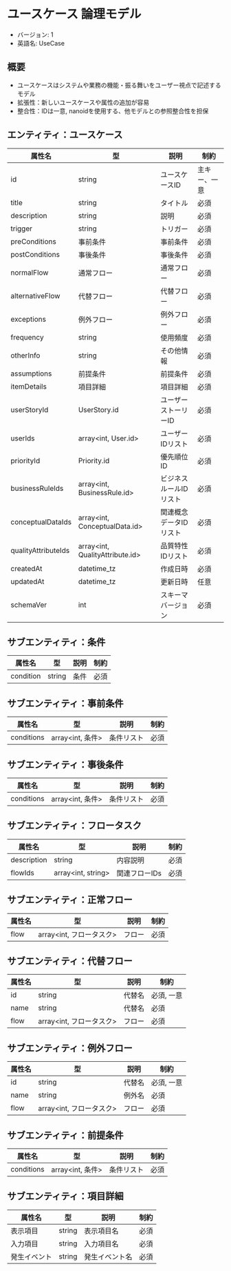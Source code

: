 # ユースケース 論理モデル

- バージョン: 1
- 英語名: UseCase

## 概要

- ユースケースはシステムや業務の機能・振る舞いをユーザー視点で記述するモデル
- 拡張性：新しいユースケースや属性の追加が容易
- 整合性：IDは一意, nanoidを使用する、他モデルとの参照整合性を担保

## エンティティ：ユースケース

| 属性名              | 型                              | 説明                   | 制約         |
| ------------------- | ------------------------------- | ---------------------- | ------------ |
| id                  | string                          | ユースケースID         | 主キー、一意 |
| title               | string                          | タイトル               | 必須         |
| description         | string                          | 説明                   | 必須         |
| trigger             | string                          | トリガー               | 必須         |
| preConditions       | 事前条件                        | 事前条件               | 必須         |
| postConditions      | 事後条件                        | 事後条件               | 必須         |
| normalFlow          | 通常フロー                      | 通常フロー             | 必須         |
| alternativeFlow     | 代替フロー                      | 代替フロー             | 必須         |
| exceptions          | 例外フロー                      | 例外フロー             | 必須         |
| frequency           | string                          | 使用頻度               | 必須         |
| otherInfo           | string                          | その他情報             | 必須         |
| assumptions         | 前提条件                        | 前提条件               | 必須         |
| itemDetails         | 項目詳細                        | 項目詳細               | 必須         |
| userStoryId         | UserStory.id                    | ユーザーストーリーID   | 必須         |
| userIds             | array<int, User.id>             | ユーザーIDリスト       | 必須         |
| priorityId          | Priority.id                     | 優先順位ID             | 必須         |
| businessRuleIds     | array<int, BusinessRule.id>     | ビジネスルールIDリスト | 必須         |
| conceptualDataIds   | array<int, ConceptualData.id>   | 関連概念データIDリスト | 必須         |
| qualityAttributeIds | array<int, QualityAttribute.id> | 品質特性IDリスト       | 必須         |
| createdAt           | datetime_tz                     | 作成日時               | 必須         |
| updatedAt           | datetime_tz                     | 更新日時               | 任意         |
| schemaVer           | int                             | スキーマバージョン     | 必須         |

## サブエンティティ：条件

| 属性名    | 型     | 説明 | 制約 |
| --------- | ------ | ---- | ---- |
| condition | string | 条件 | 必須 |

## サブエンティティ：事前条件

| 属性名     | 型               | 説明       | 制約 |
| ---------- | ---------------- | ---------- | ---- |
| conditions | array<int, 条件> | 条件リスト | 必須 |

## サブエンティティ：事後条件

| 属性名     | 型               | 説明       | 制約 |
| ---------- | ---------------- | ---------- | ---- |
| conditions | array<int, 条件> | 条件リスト | 必須 |

## サブエンティティ：フロータスク

| 属性名      | 型                 | 説明          | 制約 |
| ----------- | ------------------ | ------------- | ---- |
| description | string             | 内容説明      | 必須 |
| flowIds     | array<int, string> | 関連フローIDs | 必須 |

## サブエンティティ：正常フロー

| 属性名 | 型                       | 説明   | 制約 |
| ------ | ------------------------ | ------ | ---- |
| flow   | array<int, フロータスク> | フロー | 必須 |

## サブエンティティ：代替フロー

| 属性名 | 型                       | 説明   | 制約       |
| ------ | ------------------------ | ------ | ---------- |
| id     | string                   | 代替名 | 必須, 一意 |
| name   | string                   | 代替名 | 必須       |
| flow   | array<int, フロータスク> | フロー | 必須       |

## サブエンティティ：例外フロー

| 属性名 | 型                       | 説明   | 制約       |
| ------ | ------------------------ | ------ | ---------- |
| id     | string                   | 代替名 | 必須, 一意 |
| name   | string                   | 例外名 | 必須       |
| flow   | array<int, フロータスク> | フロー | 必須       |

## サブエンティティ：前提条件

| 属性名     | 型               | 説明       | 制約 |
| ---------- | ---------------- | ---------- | ---- |
| conditions | array<int, 条件> | 条件リスト | 必須 |

## サブエンティティ：項目詳細

| 属性名       | 型     | 説明           | 制約 |
| ------------ | ------ | -------------- | ---- |
| 表示項目     | string | 表示項目名     | 必須 |
| 入力項目     | string | 入力項目名     | 必須 |
| 発生イベント | string | 発生イベント名 | 必須 |
